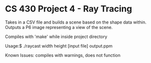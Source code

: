 # CS 430 Project 4 - Ray Tracing

Takes in a CSV file and builds a scene based on the shape data within. Outputs a
P6 image representing a view of the scene.

Compiles with 'make' while inside project directory

Usage:$ ./raycast width height [input file] output.ppm

Known Issues: compiles with warnings, does not function

